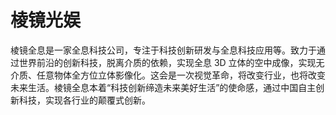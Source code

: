 # 棱镜光娱


棱镜全息是一家全息科技公司，专注于科技创新研发与全息科技应用等。致力于通过世界前沿的创新科技，脱离介质的依赖，实现全息 3D 立体的空中成像，实现无介质、任意物体全方位立体影像化。这会是一次视觉革命，将改变行业，也将改变未来生活。棱镜全息本着“科技创新缔造未来美好生活”的使命感，通过中国自主创新科技，实现各行业的颠覆式创新。

